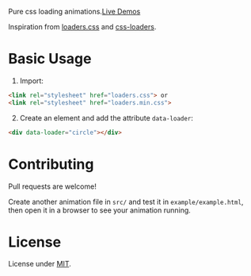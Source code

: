Pure css loading animations.[Live Demos](http://jovey-zheng.github.io/loader)  

Inspiration from [loaders.css](https://github.com/ConnorAtherton/loaders.css) and [css-loaders](https://github.com/lukehaas/css-loaders).

# Basic Usage

1. Import:

  ```html
  <link rel="stylesheet" href="loaders.css"> or
  <link rel="stylesheet" href="loaders.min.css">
  ```

2. Create an element and add the attribute `data-loader`:

  ```html
  <div data-loader="circle"></div>
  ```

# Contributing

Pull requests are welcome!  

Create another animation file in `src/` and test it in `example/example.html`, then open it in a browser to see your animation running.

# License

License under [MIT](https://github.com/jovey-zheng/loader/blob/master/LICENSE).

